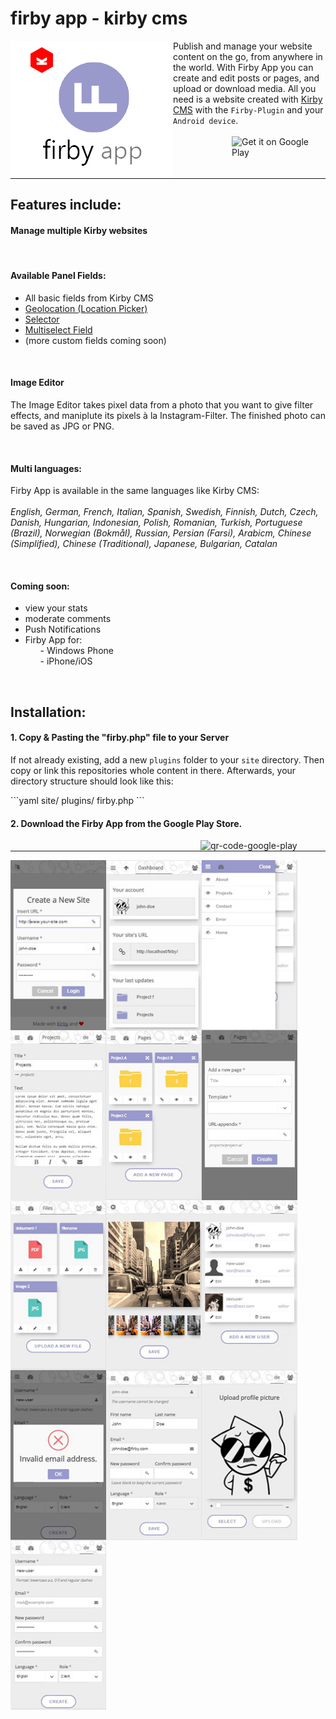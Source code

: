 <h1>firby app - kirby cms</h1>

<img alt="logo" align="left" src="https://github.com/fabianschenk86/firby-app/blob/master/firby_logo.png"/>
<p>Publish and manage your website content on the go, from anywhere in the world. With Firby App you can create and edit posts or pages, and upload or download media. All you need is a website created with <a target="_blank" href="https://getkirby.com/">Kirby CMS</a> with the <code>Firby-Plugin</code> and your <code>Android device</code>.<br /><br /><a href='http://play.google.com/store?utm_source=global_co&utm_medium=prtnr&utm_content=Mar2515&utm_campaign=PartBadge&pcampaignid=MKT-Other-global-all-co-prtnr-py-PartBadge-Mar2515-1'><img  align="right" width="150px" height="auto" alt='Get it on Google Play' src='https://play.google.com/intl/en_us/badges/images/generic/en_badge_web_generic.png'/></a></p><br />
<hr width="100%"/>
<h2 id="firby-features">Features include:</h2>
<h4>Manage multiple Kirby websites</h4>
<br/>
<h4>Available Panel Fields:</h4>
<ul>
<li>All basic fields from Kirby CMS</li>
<li><a title="Geolocation" href="http://www.getkirby-plugins.com/geolocation">Geolocation (Location Picker)</a></li>
<li><a title="Selector" href="http://www.getkirby-plugins.com/selector">Selector</a></li>
<li><a title="Multiselect Field" href="http://www.getkirby-plugins.com/multiselect-field">Multiselect Field</a></li>
<li>(more custom fields coming soon)</li>
</ul>
<br /><h4>Image Editor</h4>
<p>The Image Editor takes pixel data from a photo that you want to give filter effects, and maniplute its pixels à la Instagram-Filter. The finished photo can be saved as JPG or PNG.</p>
<br /><h4 id="firby-languages">Multi languages:</h4>
<p>Firby App is available in the same languages like Kirby CMS:<br /><br />
<em>English, German, French, Italian, Spanish, Swedish, Finnish, Dutch, Czech, Danish, Hungarian, Indonesian, Polish, Romanian, Turkish, Portuguese (Brazil), Norwegian (Bokmål), Russian, Persian (Farsi), Arabicm, Chinese (Simplified), Chinese (Traditional), Japanese, Bulgarian, Catalan</em></p>
<br /><h4 id="firby-coming-soon">Coming soon:</h4>
<ul>
<li>view your stats</li>
<li>moderate comments</li>
<li>Push Notifications</li>
<li>Firby App for:
<ol>- Windows Phone</ol>
<ol>- iPhone/iOS</ol>
</li>
</ul>
<br />
<h2 id="firby-installation">Installation:</h2>
<h4>1. Copy & Pasting the "firby.php" file to your Server</h4>
<p>If not already existing, add a new <code>plugins</code> folder to your <code>site</code> directory. Then copy or link this repositories whole content in there. Afterwards, your directory structure should look like this:</p>
```yaml
site/
	plugins/
		firby.php
```
<br /><h4>2. Download the Firby App from the Google Play Store.</h4>
<img alt="qr-code-google-play" align="right" width="200px" height="auto" src="https://chart.googleapis.com/chart?chs=116x116&cht=qr&chl=https://build.phonegap.com/apps/1769355/install/dQYi87ZuuiwaDwcED3a6&chld=L|1&choe=UTF-8"/>
<hr width="100%">
<img align="left" width="153px" height="272px" src="https://github.com/fabianschenk86/firby-app/blob/master/Neuer%20Ordner/login.JPG?raw=true"/>
<img align="left" width="153px" height="272px" src="https://github.com/fabianschenk86/firby-app/blob/master/Neuer%20Ordner/dashboard.JPG?raw=true"/>
<img align="left" width="153px" height="272px" src="https://github.com/fabianschenk86/firby-app/blob/master/Neuer%20Ordner/mainmenu.JPG?raw=true"/>
<img align="left" width="153px" height="272px" src="https://github.com/fabianschenk86/firby-app/blob/master/Neuer%20Ordner/contentside.JPG?raw=true"/>
<img align="left" width="153px" height="272px" src="https://github.com/fabianschenk86/firby-app/blob/master/Neuer%20Ordner/subpages.JPG?raw=true"/>
<img align="left" width="153px" height="272px" src="https://github.com/fabianschenk86/firby-app/blob/master/Neuer%20Ordner/newpage.JPG?raw=true"/>
<img align="left" width="153px" height="272px" src="https://github.com/fabianschenk86/firby-app/blob/master/Neuer%20Ordner/files.JPG?raw=true"/>
<img align="left" width="153px" height="272px" src="https://github.com/fabianschenk86/firby-app/blob/master/Neuer%20Ordner/image%20editor.JPG?raw=true"/>
<img align="left" width="153px" height="272px" src="https://github.com/fabianschenk86/firby-app/blob/master/Neuer%20Ordner/userlist.JPG?raw=true"/>
<img align="left" width="153px" height="272px" src="https://github.com/fabianschenk86/firby-app/blob/master/Neuer%20Ordner/validation.JPG?raw=true"/>
<img align="left" width="153px" height="272px" src="https://github.com/fabianschenk86/firby-app/blob/master/Neuer%20Ordner/edit-user.JPG?raw=true"/>
<img align="left" width="153px" height="272px" src="https://github.com/fabianschenk86/firby-app/blob/master/Neuer%20Ordner/upload%20avatar.JPG?raw=true"/>
<img align="left" width="153px" height="272px" src="https://github.com/fabianschenk86/firby-app/blob/master/Neuer%20Ordner/create%20new%20user.JPG?raw=true"/>
